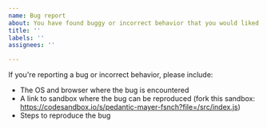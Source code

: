 ```yaml
---
name: Bug report
about: You have found buggy or incorrect behavior that you would liked fixed
title: ''
labels: ''
assignees: ''

---
```


If you're reporting a bug or incorrect behavior, please include:
* The OS and browser where the bug is encountered
* A link to sandbox where the bug can be reproduced (fork this sandbox: https://codesandbox.io/s/pedantic-mayer-fsnch?file=/src/index.js)
* Steps to reproduce the bug
